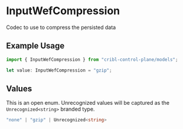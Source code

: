 # InputWefCompression

Codec to use to compress the persisted data

## Example Usage

```typescript
import { InputWefCompression } from "cribl-control-plane/models";

let value: InputWefCompression = "gzip";
```

## Values

This is an open enum. Unrecognized values will be captured as the `Unrecognized<string>` branded type.

```typescript
"none" | "gzip" | Unrecognized<string>
```